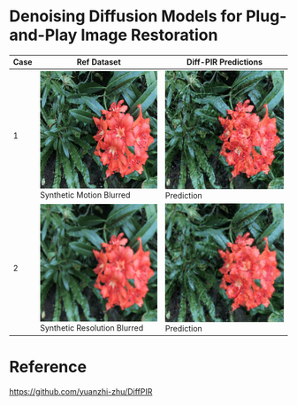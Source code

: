 # Denoising Diffusion Models for Plug-and-Play Image Restoration

|Case | Ref Dataset | Diff-PIR Predictions |
|---------|------------------|------------------|
|1| ![GIF 1](testsets/motion_blurred.gif)<br>Synthetic Motion Blurred | ![GIF 2](result_motion_blur.gif)<br>Prediction |
|2| ![GIF 3](testsets/resolution_blurred.gif)<br>Synthetic Resolution Blurred | ![GIF 4](result_resolution_blur.gif)<br>Prediction |




# Reference
https://github.com/yuanzhi-zhu/DiffPIR
